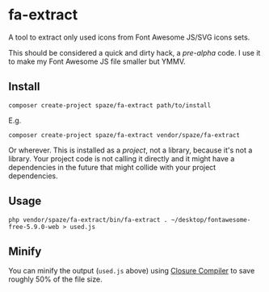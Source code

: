 # fa-extract
A tool to extract only used icons from Font Awesome JS/SVG icons sets.

This should be considered a quick and dirty hack, a *pre-alpha* code. I use it to make my Font Awesome JS file smaller but YMMV.

## Install
```
composer create-project spaze/fa-extract path/to/install
```

E.g.
```
composer create-project spaze/fa-extract vendor/spaze/fa-extract
```

Or wherever. This is installed as a *project*, not a library, because it's not a library.
Your project code is not calling it directly and it might have a dependencies in the future that might collide with your project dependencies.

## Usage
```
php vendor/spaze/fa-extract/bin/fa-extract . ~/desktop/fontawesome-free-5.9.0-web > used.js
```

## Minify
You can minify the output (`used.js` above) using [Closure Compiler](https://closure-compiler.appspot.com/home) to save roughly 50% of the file size.
